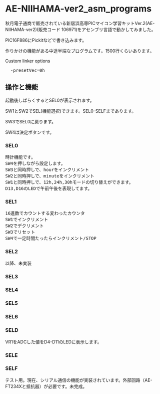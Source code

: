 # AE-NIIHAMA-ver2_asm_programs

秋月電子通商で販売されている新居浜高専PICマイコン学習キットVer.2(AE-NIIHAMA-ver2)(販売コード 106971)をアセンブリ言語で動かしてみました。

PIC16F886にPickitなどで書き込みます。

作りかけの機能がある中途半端なプログラムです。1500行くらいあります。

Custom linker options
<pre>
  -presetVec=0h
</pre>


## 操作と機能

起動後しばらくするとSEL0が表示されます。

SW1とSW2でSEL(機能選択)できます。SEL0-SELFまであります。

SW3でSEL0に戻ります。

SW4は決定ボタンです。

### SEL0 
<pre>
時計機能です。
SW4を押しながら設定します。
SW3と同時押しで、hourをインクリメント
SW2と同時押しで、minuteをインクリメント
SW1と同時押しで、12h,24h,30hモードの切り替えができます。
D13,D16のLEDで午前午後を表現してます。
</pre>

### SEL1
<pre>
16進数でカウントする変わったカウンタ
SW1でインクリメント
SW2でデクリメント
SW3でリセット
SW4で一定時間たったらインクリメント/STOP  
</pre>

### SEL2
以降、未実装
### SEL3
### SEL4
### SEL5
### SEL6
### SELD
VR1をADCした値をD4-D11のLEDに表示します。
### SELE
### SELF
テスト用。現在、シリアル通信の機能が実装されています。外部回路（AE-FT234Xと抵抗器）が必要です。未完成。


















